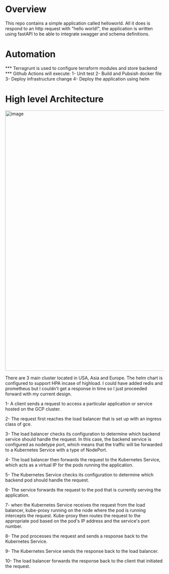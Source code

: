 # Overview

This repo contains a simple application called helloworld. All it does is respond to an http request with "hello world!", the application is written using 
fastAPI to be able to integrate swagger and schema definitions. 

# Automation

*** Terragrunt is used to configure terraform modules and store backend 
*** Github Actions will execute:
    1- Unit test
    2- Build and Pubsish docker file
    3- Deploy infrastructure change
    4- Deploy the application using helm



# High level Architecture 
<img width="828" alt="image" src="https://user-images.githubusercontent.com/58672497/234667857-bb01d374-7689-4001-a70b-44a45039ed26.png">

There are 3 main cluster located in USA, Asia and Europe. The helm chart is configured to support HPA incase of highload. I could have added redis and prometheus
but I couldn't get a response in time so I just proceeded forward with my current design. 

1- A client sends a request to access a particular application or service hosted on the GCP cluster.

2- The request first reaches the load balancer that is set up with an ingress class of gce.

3- The load balancer checks its configuration to determine which backend service should handle the request. In this case, the backend service is configured as nodetype port, which means that the traffic will be forwarded to a Kubernetes Service with a type of NodePort.

4- The load balancer then forwards the request to the Kubernetes Service, which acts as a virtual IP for the pods running the application.

5- The Kubernetes Service checks its configuration to determine which backend pod should handle the request. 

6- The service forwards the request to the pod that is currently serving the application.

7- when the Kubernetes Service receives the request from the load balancer, kube-proxy running on the node where the pod is running intercepts the request. Kube-proxy then routes the request to the appropriate pod based on the pod's IP address and the service's port number.

8- The pod processes the request and sends a response back to the Kubernetes Service.

9- The Kubernetes Service sends the response back to the load balancer.

10- The load balancer forwards the response back to the client that initiated the request.

